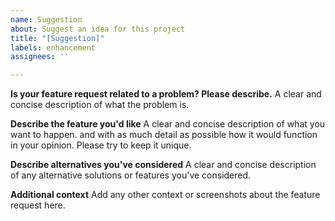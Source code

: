 ```yaml
---
name: Suggestion
about: Suggest an idea for this project
title: "[Suggestion]"
labels: enhancement
assignees: ''

---
```


**Is your feature request related to a problem? Please describe.**
A clear and concise description of what the problem is.

**Describe the feature you'd like**
A clear and concise description of what you want to happen. and with as much detail as possible how it would function in your opinion. Please try to keep it unique.

**Describe alternatives you've considered**
A clear and concise description of any alternative solutions or features you've considered.

**Additional context**
Add any other context or screenshots about the feature request here.
